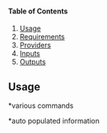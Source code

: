 #### Table of Contents
1. [Usage](#usage)
2. [Requirements](#requirements)
3. [Providers](#Providers)
4. [Inputs](#inputs)
5. [Outputs](#outputs)

## Usage

*various commands

<!-- BEGINNING OF PRE-COMMIT-TERRAFORM DOCS HOOK -->
*auto populated information

<!-- END OF PRE-COMMIT-TERRAFORM DOCS HOOK -->